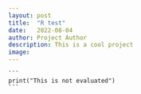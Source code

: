 ```yaml
---
layout: post
title:  "R test"
date:   2022-08-04
author: Project Author
description: This is a cool project
image: 
---
```




````
``` 
print("This is not evaluated")
```
````
